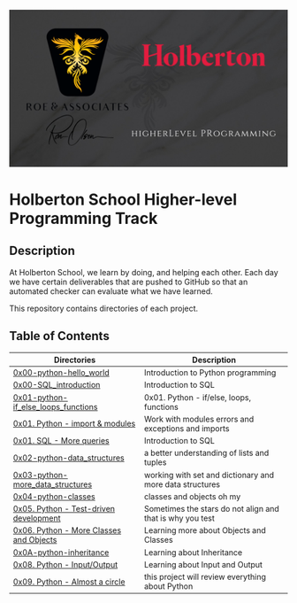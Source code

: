 ![higher level banner](https://github.com/ronroeandassociates/assets/blob/master/images/hshlp_banner.png)

# Holberton School Higher-level Programming Track

## Description

At Holberton School, we learn by doing, and helping each other. Each day we have certain deliverables that are pushed to GitHub so that an automated checker can evaluate what we have learned.

This repository contains directories of each project.

## Table of Contents

| Directories                                                                                                                                                             | Description                                               |
| ----------------------------------------------------------------------------------------------------------------------------------------------------------------------- | --------------------------------------------------------- |
| [0x00-python-hello_world](https://github.com/ronroeandassociates/holbertonschool-higher_level_programming/tree/main/0x00-python-hello_world)                            | Introduction to Python programming                        |
| [0x00-SQL_introduction](https://github.com/ronroeandassociates/holbertonschool-higher_level_programming/tree/main/0x00-SQL_introduction)                                | Introduction to SQL                                       |
| [0x01-python-if_else_loops_functions](https://github.com/ronroeandassociates/holbertonschool-higher_level_programming/tree/main/0x01-python-if_else_loops_functions)    | 0x01. Python - if/else, loops, functions                  |
| [0x01. Python - import & modules](https://github.com/ronroeandassociates/holbertonschool-higher_level_programming/tree/main/0x01-python-import_modules)                 | Work with modules errors and exceptions and imports       |
| [0x01. SQL - More queries](https://github.com/ronroeandassociates/holbertonschool-higher_level_programming/tree/main/0x01-SQL_more_queries)                             | Introduction to SQL                                       |
| [0x02-python-data_structures](https://github.com/ronroeandassociates/holbertonschool-higher_level_programming/blob/main/0x02-python-data_structures)                    | a better understanding of lists and tuples                |
| [0x03-python-more_data_structures](https://github.com/ronroeandassociates/holbertonschool-higher_level_programming/blob/main/0x03-python-more_data_structures)          | working with set and dictionary and more data structures  |
| [0x04-python-classes](https://github.com/ronroeandassociates/holbertonschool-higher_level_programming/blob/main/0x04-python-classes)                                    | classes and objects oh my                                 |
| [0x05. Python - Test-driven development](https://github.com/ronroeandassociates/holbertonschool-higher_level_programming/blob/main/0x07-python-test_driven_development) | Sometimes the stars do not align and that is why you test |
| [0x06. Python - More Classes and Objects](https://github.com/ronroeandassociates/holbertonschool-higher_level_programming/blob/main/0x06-python-more_classes)           | Learning more about Objects and Classes                   |
| [0x0A-python-inheritance](https://github.com/ronroeandassociates/holbertonschool-higher_level_programming/blob/main/0x0A-python-inheritance)                            | Learning about Inheritance                                |
| [0x08. Python - Input/Output](https://github.com/ronroeandassociates/holbertonschool-higher_level_programming/blob/main/0x0B-python-input_output)                       | Learning about Input and Output                           |
| [0x09. Python - Almost a circle](https://github.com/ronroeandassociates/holbertonschool-higher_level_programming/blob/main/0x0C-python-almost_a_circle)                 | this project will review everything about Python          |
